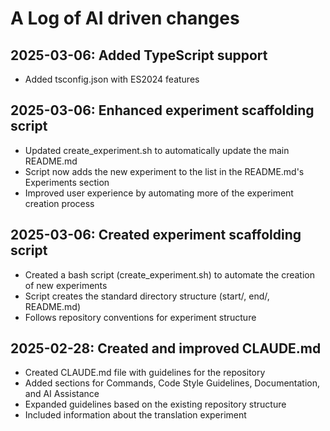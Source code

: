 # A Log of AI driven changes

## 2025-03-06: Added TypeScript support

- Added tsconfig.json with ES2024 features

## 2025-03-06: Enhanced experiment scaffolding script

- Updated create_experiment.sh to automatically update the main README.md
- Script now adds the new experiment to the list in the README.md's Experiments section
- Improved user experience by automating more of the experiment creation process

## 2025-03-06: Created experiment scaffolding script

- Created a bash script (create_experiment.sh) to automate the creation of new experiments
- Script creates the standard directory structure (start/, end/, README.md)
- Follows repository conventions for experiment structure

## 2025-02-28: Created and improved CLAUDE.md

- Created CLAUDE.md file with guidelines for the repository
- Added sections for Commands, Code Style Guidelines, Documentation, and AI Assistance
- Expanded guidelines based on the existing repository structure
- Included information about the translation experiment
